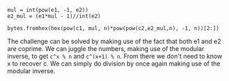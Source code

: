 ```
mul = int(pow(e1, -1, e2))
e2_mul = (e1*mul - 1)//int(e2)

bytes.fromhex(hex(pow(c1, mul, n)*pow(pow(c2,e2_mul,n), -1, n))[2:])
```
The challenge can be solved by making use of the fact that both e1 and e2 are coprime. We can juggle the numbers, making use of the modular inverse, to get `c^x % n` and `c^(x+1) % n`. From there we don't need to know x to recover c. We can simply do division by once again making use of the modular inverse.
